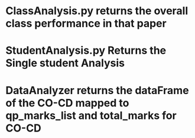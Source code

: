 
# ClassAnalysis.py returns the overall class performance in that paper
# StudentAnalysis.py Returns the Single student Analysis 

# DataAnalyzer returns the dataFrame of the CO-CD mapped to qp_marks_list and  total_marks for CO-CD
